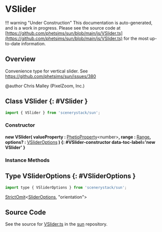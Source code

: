 # VSlider

!!! warning "Under Construction"
    This documentation is auto-generated, and is a work in progress. Please see the source code at
    [https://github.com/phetsims/sun/blob/main/js/VSlider.ts](https://github.com/phetsims/sun/blob/main/js/VSlider.ts) for the most up-to-date information.

## Overview

Convenience type for vertical slider.
See https://github.com/phetsims/sun/issues/380

@author Chris Malley (PixelZoom, Inc.)

## Class VSlider {: #VSlider }


```js
import { VSlider } from 'scenerystack/sun';
```
### Constructor

#### new VSlider( valueProperty : <span style="font-weight: 400;">[PhetioProperty](../axon/PhetioProperty.md)&lt;<span style="color: hsla(calc(var(--md-hue) + 180deg),80%,40%,1);">number</span>&gt;</span>, range : <span style="font-weight: 400;">[Range](../dot/Range.md)</span>, options? : <span style="font-weight: 400;">[VSliderOptions](../sun/VSlider.md#VSliderOptions)</span> ) {: #VSlider-constructor data-toc-label='new VSlider' }

### Instance Methods





## Type VSliderOptions {: #VSliderOptions }


```js
import type { VSliderOptions } from 'scenerystack/sun';
```


[StrictOmit](../phet-core/StrictOmit.md)&lt;[SliderOptions](../sun/Slider.md#SliderOptions), "orientation"&gt;



## Source Code

See the source for [VSlider.ts](https://github.com/phetsims/sun/blob/main/js/VSlider.ts) in the [sun](https://github.com/phetsims/sun) repository.

